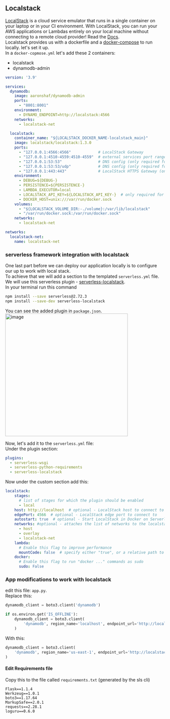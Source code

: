 
## Localstack
[LocalStack](https://localstack.cloud/) is a cloud service emulator that runs in a single container on your laptop or in your CI environment. With LocalStack, you can run your AWS applications or Lambdas entirely on your local machine without connecting to a remote cloud provider! Read the [Docs](https://docs.localstack.cloud/getting-started/).<br>
Localstack provides us with a dockerfile and a [docker-compose](https://github.com/localstack/localstack/blob/master/docker-compose.yml) to run locally. let's set it up.<br>
In a `docker-copmose.yml` let's add these 2 containers:
* localstack
* dynamodb-admin
```yml
version: '3.9'

services:
  dynamodb:
    image: aaronshaf/dynamodb-admin
    ports:
      - "8001:8001"
    environment:
      - DYNAMO_ENDPOINT=http://localstack:4566
    networks:
      - localstack-net

  localstack:
    container_name: "${LOCALSTACK_DOCKER_NAME-localstack_main}"
    image: localstack/localstack:1.3.0
    ports:
      - "127.0.0.1:4566:4566"            # LocalStack Gateway
      - "127.0.0.1:4510-4559:4510-4559"  # external services port range
      - "127.0.0.1:53:53"                # DNS config (only required for Pro)
      - "127.0.0.1:53:53/udp"            # DNS config (only required for Pro)
      - "127.0.0.1:443:443"              # LocalStack HTTPS Gateway (only required for Pro)
    environment:
      - DEBUG=${DEBUG-}
      - PERSISTENCE=${PERSISTENCE-}
      - LAMBDA_EXECUTOR=local
      - LOCALSTACK_API_KEY=${LOCALSTACK_API_KEY-}  # only required for Pro
      - DOCKER_HOST=unix:///var/run/docker.sock
    volumes:
      - "${LOCALSTACK_VOLUME_DIR:-./volume}:/var/lib/localstack"
      - "/var/run/docker.sock:/var/run/docker.sock"
    networks:
      - localstack-net

networks:
  localstack-net:
    name: localstack-net

```
### serverless framework integration with localstack
One last part before we can deploy our application locally is to configure our up to work with local stack.<br>
To achieve that we will add a section to the templated `serverless.yml` file. We will use this serverless plugin - [serverless-localstack](https://github.com/localstack/serverless-localstack).<br>
In your terminal run this command
```bash
npm install --save serverless@2.72.3
npm install --save-dev serverless-localstack
```
You can see the added plugin in `package.json`.<br>
<img width="387" alt="image" src="https://user-images.githubusercontent.com/81581678/205431559-4c03b320-6ece-40cf-963a-9d6af02ecf60.png">

Now, let's add it to the `serverless.yml` file:<br>
Under the plugin section:
```yml
plugins:
  - serverless-wsgi
  - serverless-python-requirements
  - serverless-localstack
```
Now under the custom section add this:
```yml
localstack:
    stages:
      # list of stages for which the plugin should be enabled
      - local
    host: http://localhost  # optional - LocalStack host to connect to
    edgePort: 4566  # optional - LocalStack edge port to connect to
    autostart: true  # optional - Start LocalStack in Docker on Serverless deploy
    networks: #optional - attaches the list of networks to the localstack docker container after startup
      - host
      - overlay
      - localstack-net
    lambda:
      # Enable this flag to improve performance
      mountCode: false  # specify either "true", or a relative path to the root Lambda mount path
    docker:
      # Enable this flag to run "docker ..." commands as sudo
      sudo: False
```

### App modifications to work with localstack
edit this file: `app.py`.<br>
Replace this:
```py
dynamodb_client = boto3.client('dynamodb')

if os.environ.get('IS_OFFLINE'):
    dynamodb_client = boto3.client(
        'dynamodb', region_name='localhost', endpoint_url='http://localhost:8000'
    )
```
With this: 
```py
dynamodb_client = boto3.client(
    'dynamodb', region_name='us-east-1', endpoint_url='http://localstack:4566'
)

```

#### Edit Requirements file
Copy this to the file called `requirements.txt` (generated by the sls cli)

```
Flask==1.1.4
Werkzeug==1.0.1
boto3==1.17.64
MarkupSafe==2.0.1
requests==2.28.1
loguru==0.6.0
```
